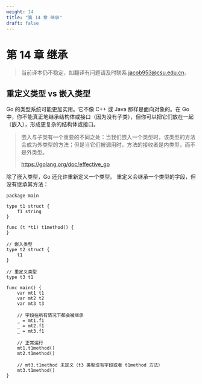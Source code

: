 ```yaml
---
weight: 14
title: "第 14 章 继承"
draft: false
---
```


# 第 14 章 继承

> 当前译本仍不稳定，如翻译有问题请及时联系 jacob953@csu.edu.cn。

## 重定义类型 vs 嵌入类型

Go 的类型系统可能更加实用。它不像 C++ 或 Java 那样是面向对象的。在 Go 中，你不能真正地继承结构体或接口（因为没有子类），但你可以把它们放在一起（嵌入），形成更复杂的结构体或接口。

> 嵌入与子类有一个重要的不同之处：当我们嵌入一个类型时，该类型的方法会成为外类型的方法；但是当它们被调用时，方法的接收者是内类型，而不是外类型。
>
> https://golang.org/doc/effective_go

除了嵌入类型，Go 还允许重新定义一个类型。 重定义会继承一个类型的字段，但没有继承其方法：

```Golang
package main

type t1 struct {
    f1 string
}

func (t *t1) t1method() {
}

// 嵌入类型
type t2 struct {
    t1
}

// 重定义类型
type t3 t1

func main() {
    var mt1 t1
    var mt2 t2
    var mt3 t3

    // 字段在所有情况下都会被继承
    _ = mt1.f1
    _ = mt2.f1
    _ = mt3.f1

    // 正常运行
    mt1.t1method()
    mt2.t1method()

    // mt3.t1method 未定义（t3 类型没有字段或者 t1method 方法）
    mt3.t1method()
}
```
